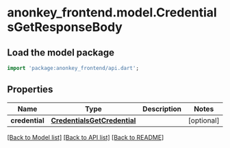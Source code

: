 # anonkey_frontend.model.CredentialsGetResponseBody

## Load the model package

```dart
import 'package:anonkey_frontend/api.dart';
```

## Properties

 Name           | Type                                                        | Description | Notes      
----------------|-------------------------------------------------------------|-------------|------------
 **credential** | [**CredentialsGetCredential**](CredentialsGetCredential.md) |             | [optional] 

[[Back to Model list]](../README.md#documentation-for-models) [[Back to API list]](../README.md#documentation-for-api-endpoints) [[Back to README]](../README.md)


